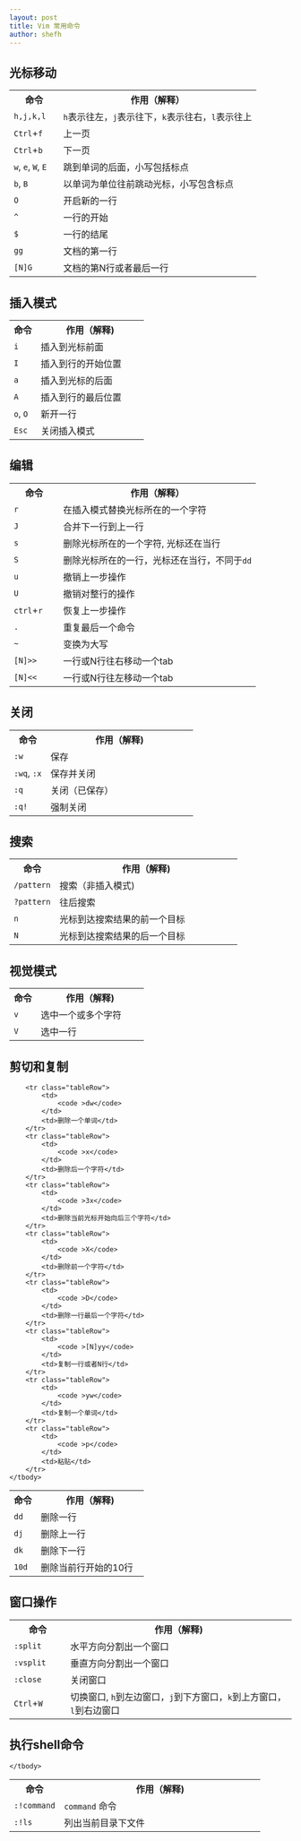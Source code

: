 ```yaml
---
layout: post
title: Vim 常用命令
author: shefh
---
```



## 光标移动
<table width="100%">
	<body >
		<tr>
			<th width="20%">命令</th>
			<th width="80%">作用（解释）</th>
		</tr>
		<tr class="tableRow">
			<td><code >h,j,k,l</code></td>
			<td><code >h</code>表示往左，<code >j</code>表示往下，<code >k</code>表示往右，<code >l</code>表示往上</td>
		</tr>
		<tr class="tableRow">
			<td><code >Ctrl</code>+<code >f</code></td>
			<td>上一页</td>
		</tr>
		<tr class="tableRow">
			<td><code >Ctrl</code>+<code >b</code></td>
			<td>下一页</td>
		</tr>
		<tr class="tableRow">
			<td><code >w</code>, <code >e</code>, <code >W</code>, <code >E</code></td>
			<td>跳到单词的后面，小写包括标点</td>
		</tr>
		<tr class="tableRow">
			<td><code >b</code>, <code >B</code></td>
			<td>以单词为单位往前跳动光标，小写包含标点</td>
		</tr>
		<tr class="tableRow">
			<td><code >O</code></td>
			<td>开启新的一行</td>
		</tr>
		<tr class="tableRow">
			<td><code >^</code></td>
			<td>一行的开始</td>
		</tr>
		<tr class="tableRow">
			<td><code >$</code></td>
			<td>一行的结尾</td>
		</tr>
		<tr class="tableRow">
			<td><code >gg</code></td>
			<td>文档的第一行</td>
		</tr>
		<tr class="tableRow">
			<td><code >[N]G</code></td>
			<td>文档的第N行或者最后一行</td>
		</tr>
	</body>
</table>

## 插入模式
<table width="100%">
	<tbody>
		<tr>
			<th width="20%">命令</th>
			<th width="80%">作用（解释)</th>
		</tr>
		<tr class="tableRow">
			<td>
				<code >i</code>
			</td>
			<td>插入到光标前面</td>
		</tr>
		<tr class="tableRow">
			<td>
				<code >I</code>
			</td>
			<td>插入到行的开始位置</td>
		</tr>
		<tr class="tableRow">
			<td>
				<code >a</code>
			</td>
			<td>插入到光标的后面</td>
		</tr>
		<tr class="tableRow">
			<td>
				<code >A</code>
			</td>
			<td>插入到行的最后位置</td>
		</tr>
		<tr class="tableRow">
			<td>
				<code >o</code>, <code >O</code>
			</td>
			<td>新开一行</td>
		</tr>
		<tr class="tableRow">
			<td>
				<code >Esc</code>
			</td>
			<td>关闭插入模式</td>
		</tr>
	</tbody>
</table>

## 编辑
<table width="100%">
	<tbody>
		<tr>
			<th width="20%">命令</th>
			<th width="80%">作用（解释）</th>
		</tr>
		<tr class="tableRow">
			<td>
				<code >r</code>
			</td>
			<td>在插入模式替换光标所在的一个字符</td>
		</tr>
		<tr class="tableRow">
			<td>
				<code >J</code>
			</td>
			<td>合并下一行到上一行</td>
		</tr>
		<tr class="tableRow">
			<td>
				<code >s</code>
			</td>
			<td>删除光标所在的一个字符, 光标还在当行</td>
		</tr>
		<tr class="tableRow">
			<td>
				<code >S</code>
			</td>
			<td>删除光标所在的一行，光标还在当行，不同于<code >dd</code></td>
		</tr>
		<tr class="tableRow">
			<td>
				<code >u</code>
			</td>
			<td>撤销上一步操作</td>
		</tr>
		<tr class="tableRow">
			<td>
				<code >U</code>
			</td>
			<td>撤销对整行的操作</td>
		</tr>
		<tr class="tableRow">
			<td>
				<code >ctrl</code>+<code >r</code>
			</td>
			<td>恢复上一步操作</td>
		</tr>
		<tr class="tableRow">
			<td>
				<code >.</code>
			</td>
			<td>重复最后一个命令</td>
		</tr>
		<tr class="tableRow">
			<td>
				<code >~</code>
			</td>
			<td>变换为大写</td>
		</tr>
		<tr class="tableRow">
			<td>
				<code >[N]>></code>
			</td>
			<td>一行或N行往右移动一个tab</td>
		</tr>
		<tr class="tableRow">
			<td>
				<code >[N]<<</code>
			</td>
			<td>一行或N行往左移动一个tab</td>
		</tr>
	</tbody>
</table>

## 关闭
<table width="100%">
	<tbody>
		<tr>
			<th width="20%">命令</th>
			<th width="80%">作用（解释)</th>
		</tr>
		<tr class="tableRow">
			<td>
				<code >:w</code>
			</td>
			<td>保存</td>
		</tr>
		<tr class="tableRow">
			<td>
				<code >:wq</code>,
				<code >:x</code>
			</td>
			<td>保存并关闭</td>
		</tr>
		<tr class="tableRow">
			<td>
				<code >:q</code>
			</td>
			<td>关闭（已保存）</td>
		</tr>
		<tr class="tableRow">
			<td>
				<code >:q!</code>
			</td>
			<td>强制关闭</td>
		</tr>
	</tbody>
</table>

## 搜索
<table width="100%">
	<tbody>
		<tr>
			<th width="20%">命令</th>
			<th width="80%">作用（解释)</th>
		</tr>
		<tr class="tableRow">
			<td>
				<code >/pattern</code>
			</td>
			<td>搜索（非插入模式)</td>
		</tr>
		<tr class="tableRow">
			<td>
				<code >?pattern</code>
			</td>
			<td>往后搜索</td>
		</tr>
		<tr class="tableRow">
			<td>
				<code >n</code>
			</td>
			<td>光标到达搜索结果的前一个目标</td>
		</tr>
		<tr class="tableRow">
			<td>
				<code >N</code>
			</td>
			<td>光标到达搜索结果的后一个目标</td>
		</tr>
	</tbody>
</table>

## 视觉模式
<table width="100%">
	<tbody>
		<tr>
			<th width="20%">命令</th>
			<th width="80%">作用（解释)</th>
		</tr>
		<tr class="tableRow">
			<td>
				<code >v</code>
			</td>
			<td>选中一个或多个字符</td>
		</tr>
		<tr class="tableRow">
			<td>
				<code >V</code>
			</td>
			<td>选中一行</td>
		</tr>
	</tbody>
</table>

## 剪切和复制
<table width="100%">
	<tbody>
		<tr>	
			<th width="20%">命令</th>
			<th width="80%">作用（解释)</th>
		</tr>
		<tr class="tableRow">
			<td>
				<code >dd</code>
			</td>
			<td>删除一行</td>
		</tr>
		<tr class="tableRow">
			<td>
				<code >dj</code>
			</td>
			<td>删除上一行</td>
		</tr>
		<tr class="tableRow">
			<td>
				<code >dk</code>
			</td>
			<td>删除下一行</td>
		</tr>
		<tr class="tableRow">
			<td>
				<code >10d</code>
			</td>
			<td>删除当前行开始的10行</td>
		</tr>	 

		<tr class="tableRow">
			<td>
				<code >dw</code>
			</td>
			<td>删除一个单词</td>
		</tr>
		<tr class="tableRow">
			<td>
				<code >x</code>
			</td>
			<td>删除后一个字符</td>
		</tr>
		<tr class="tableRow">
			<td>
				<code >3x</code>
			</td>
			<td>删除当前光标开始向后三个字符</td>
		</tr>
		<tr class="tableRow">
			<td>
				<code >X</code>
			</td>
			<td>删除前一个字符</td>
		</tr>
		<tr class="tableRow">
			<td>
				<code >D</code>
			</td>
			<td>删除一行最后一个字符</td>
		</tr>
		<tr class="tableRow">
			<td>
				<code >[N]yy</code>
			</td>
			<td>复制一行或者N行</td>
		</tr>
		<tr class="tableRow">
			<td>
				<code >yw</code>
			</td>
			<td>复制一个单词</td>
		</tr>
		<tr class="tableRow">
			<td>
				<code >p</code>
			</td>
			<td>粘贴</td>
		</tr>
	</tbody>
</table>

## 窗口操作
<table width="100%">
	<tbody>
		<tr>
			<th width="20%">命令</th>
			<th width="80%">作用（解释)</th>
		</tr>
		<tr class="tableRow">
			<td>
				<code >:split</code>
			</td>
			<td>水平方向分割出一个窗口</td>
		</tr>
		<tr class="tableRow">
			<td>
				<code >:vsplit</code>
			</td>
			<td>垂直方向分割出一个窗口</td>
		</tr>
		<tr class="tableRow">
			<td>
				<code >:close</code>
			</td>
			<td>关闭窗口</td>
		</tr>
		<tr class="tableRow">
			<td>
				<code >Ctrl</code>+<code >W</code>
			</td>
			<td>切换窗口, <code >h</code>到左边窗口，<code >j</code>到下方窗口，<code >k</code>到上方窗口，<code >l</code>到右边窗口</td>
		</tr>
	</tbody>
</table>

## 执行shell命令

<table width="100%">
	<tbody>
		<tr>
			<th width="20%">命令</th>
			<th width="80%">作用（解释)</th>
		</tr>
		<tr class="tableRow">
			<td>
				<code >:!command</code>
			</td>
			<td><code>command</code> 命令</td>
		</tr>
		<tr class="tableRow">
			<td>
				<code >:!ls</code>
			</td>
			<td>列出当前目录下文件</td>
		</tr>
		
		
	</tbody>
</table>
